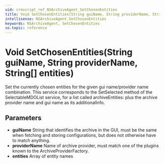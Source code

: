 ```yaml
---
uid: crmscript_ref_NSArchiveAgent_SetChosenEntities
title: Void SetChosenEntities(String guiName, String providerName, String[] entities)
intellisense: NSArchiveAgent.SetChosenEntities
keywords: NSArchiveAgent, SetChosenEntities
so.topic: reference
---
```


# Void SetChosenEntities(String guiName, String providerName, String[] entities)

Set the currently chosen entities for the given gui name/provider name combination. This service corresponds to the SetSelected method of the SelectableMDOList service, for a list called archiveEntities: plus the archive provider name and gui name as its additionalInfo.

## Parameters

* **guiName** String that identifies the archive in the GUI, must be the same when fetching and storing configurations, but does not otherwise have to match anything.
* **providerName** Name of archive provider, must match one of the plugins known to the ArchiveProviderFactory.
* **entities** Array of entity names
